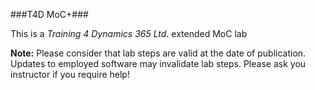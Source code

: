 ###T4D MoC+###

This is a _Training 4 Dynamics 365 Ltd_. extended MoC lab

__Note:__ Please consider that lab steps are valid at the date of publication. Updates to employed software may invalidate lab steps. Please ask you instructor if you require help!